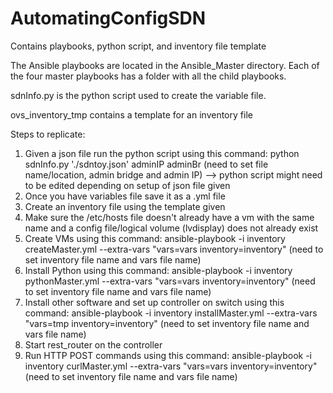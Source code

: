 # AutomatingConfigSDN
Contains playbooks, python script, and inventory file template

The Ansible playbooks are located in the Ansible_Master directory. Each of the four master playbooks has a folder with all the child playbooks.

sdnInfo.py is the python script used to create the variable file.

ovs_inventory_tmp contains a template for an inventory file

Steps to replicate:
1. Given a json file run the python script using this command: python sdnInfo.py './sdntoy.json' adminIP adminBr (need to set file name/location, admin bridge and admin IP) --> python script might need to be edited depending on setup of json file given
3. Once you have variables file save it as a .yml file
4. Create an inventory file using the template given
5. Make sure the /etc/hosts file doesn't already have a vm with the same name and a config file/logical volume (lvdisplay) does not already exist
6. Create VMs using this command: ansible-playbook -i inventory createMaster.yml --extra-vars "vars=vars inventory=inventory" (need to set inventory file name and vars file name)
7. Install Python using this command: ansible-playbook -i inventory pythonMaster.yml --extra-vars "vars=vars inventory=inventory" (need to set inventory file name and vars file name)
8. Install other software and set up controller on switch using this command: ansible-playbook -i inventory installMaster.yml --extra-vars "vars=tmp inventory=inventory" (need to set inventory file name and vars file name)
9. Start rest_router on the controller
10. Run HTTP POST commands using this command: ansible-playbook -i inventory curlMaster.yml --extra-vars "vars=vars inventory=inventory" (need to set inventory file name and vars file name)
